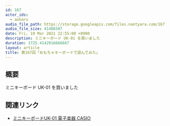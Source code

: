 ```yaml
---
id: 167
actor_ids:
  - aoharu
audio_file_path: https://storage.googleapis.com/files.nantyara.com/167.mp3
audio_file_size: 41486507
date: Fri, 19 Mar 2021 22:55:00 +0900
description: ミニキーボード UK-01 を買いました
duration: 1725.4142916666667
layout: article
title: 第167回「おもちゃキーボードで遊んでみた」
---
```

## 概要

ミニキーボード UK-01 を買いました

## 関連リンク

* [ミニキーボードUK-01 電子楽器 CASIO](https://web.casio.jp/emi/sp/uk_01/)
